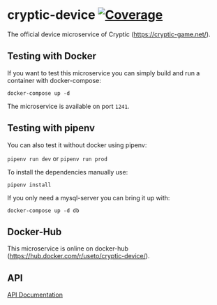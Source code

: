 cryptic-device [![Coverage](https://sonarcloud.io/api/project_badges/measure?project=cryptic-game_cryptic-device&metric=coverage)](https://sonarcloud.io/dashboard?id=cryptic-game_cryptic-device)
============

The official device microservice of Cryptic (https://cryptic-game.net/).

## Testing with Docker

If you want to test this microservice you can simply build and run a 
container with docker-compose:

`docker-compose up -d`

The microservice is available on port `1241`.

## Testing with pipenv

You can also test it without docker using pipenv:

`pipenv run dev` or `pipenv run prod`

To install the dependencies manually use:

`pipenv install`

If you only need a mysql-server you can bring it up with:

`docker-compose up -d db`

## Docker-Hub

This microservice is online on docker-hub (https://hub.docker.com/r/useto/cryptic-device/).

## API
[API Documentation](https://github.com/cryptic-game/cryptic-device/wiki)
